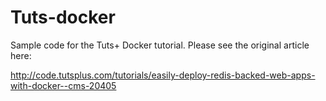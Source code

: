 Tuts-docker
===========

Sample code for the Tuts+ Docker tutorial. Please see the original article here:

http://code.tutsplus.com/tutorials/easily-deploy-redis-backed-web-apps-with-docker--cms-20405
